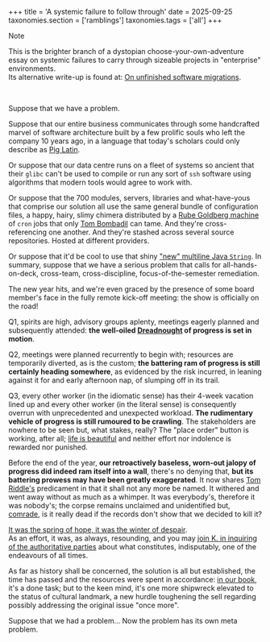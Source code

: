 +++
title = 'A systemic failure to follow through'
date = 2025-09-25
taxonomies.section = ['ramblings']
taxonomies.tags = ['all']
+++

> [!NOTE]
>    This is the brighter branch of a dystopian choose-your-own-adventure essay
> on systemic failures to carry through sizeable projects in "enterprise"
> environments.<br>
>    Its alternative write-up is found at: [On unfinished software
> migrations](@/ramblings/unfinished-software-migrations.md).

<br>

Suppose that we have a problem.

Suppose that our entire business communicates through some handcrafted marvel
of software architecture built by a few prolific souls who left the company 10 years
ago, in a language that today's scholars could only describe as [Pig
Latin](https://en.wikipedia.org/wiki/Pig_Latin).

Or suppose that our data centre runs on a fleet of systems so ancient that
their `glibc` can't be used to compile or run any sort of `ssh` software using
algorithms that modern tools would agree to work with.

Or suppose that the 700 modules, servers, libraries and what-have-yous that
comprise our solution all use the same general bundle of configuration
files, a happy, hairy, slimy chimera distributed by a [Rube Goldberg
machine](https://en.wikipedia.org/wiki/Rube_Goldberg_machine) of `cron` jobs
that only [Tom Bombadil](https://en.wikipedia.org/wiki/Tom_Bombadil) can tame.
And they're cross-referencing one another.  And they're stashed across several
source repositories.  Hosted at different providers.

Or suppose that it'd be cool to use that shiny ["new" multiline Java
`String`](https://blogs.oracle.com/javamagazine/post/text-blocks-come-to-java).
In summary, suppose that we have a serious problem that calls for
all-hands-on-deck, cross-team, cross-discipline, focus-of-the-semester
remediation.

<div class="hi">

The new year hits, and we're even graced by the presence of some board member's
face in the fully remote kick-off meeting: the show is officially on the road!

Q1, spirits are high, advisory groups aplenty, meetings
eagerly planned and subsequently attended: **the well-oiled
[Dreadnought](https://en.wikipedia.org/wiki/Dreadnought) of progress is set in
motion**.

Q2, meetings were planned recurrently to begin with; resources are temporarily
diverted, as is the custom; **the battering ram of progress is still certainly
heading somewhere**, as evidenced by the risk incurred, in leaning against it
for and early afternoon nap, of slumping off in its trail.

Q3, every other worker (in the idiomatic sense) has their 4-week vacation lined
up and every other worker (in the literal sense) is consequently overrun with
unprecedented and unexpected workload.  **The rudimentary vehicle of progress is
still rumoured to be crawling**.  The stakeholders are nowhere to be seen but,
what stakes, really?  The "place order" button is working, after all; [life is
beautiful](https://en.wikipedia.org/wiki/Life_Is_Beautiful) and neither effort
nor indolence is rewarded nor punished.

Before the end of the year, **our retroactively baseless, worn-out jalopy
of progress did indeed ram itself into a wall**, there's no denying that,
**but its battering prowess may have been greatly exaggerated**.  It now
shares [Tom Riddle's](https://en.wikipedia.org/wiki/Life_Is_Beautiful)
predicament in that it shall not any more be named.  It withered and
went away without as much as a whimper.  It was everybody's, therefore
it was nobody's; the corpse remains unclaimed and unidentified but,
[comrade](https://en.wikipedia.org/wiki/Nineteen_Eighty-Four), is it really dead
if the records don't show that we decided to kill it?

</div>

   [It was the spring of hope, it was the winter of
despair](https://www.goodreads.com/quotes/341391-it-was-the-best-of-times-it-was-the-worst).<br>
   As an effort, it was, as always, resounding, and
you may [join K. in inquiring of the authoritative
parties](https://en.wikipedia.org/wiki/The_Castle_(novel)) about what
constitutes, indisputably, one of the endeavours of all times.

As far as history shall be concerned, the solution is all but established,
the time has passed and the resources were spent in accordance: [in our
book](https://en.wikipedia.org/wiki/Effort_justification), it's a done task; but
to the keen mind, it's one more shipwreck elevated to the status of cultural
landmark, a new hurdle toughening the sell regarding possibly addressing the
original issue "once more".

Suppose that we had a problem...  Now the problem has its own meta problem.
